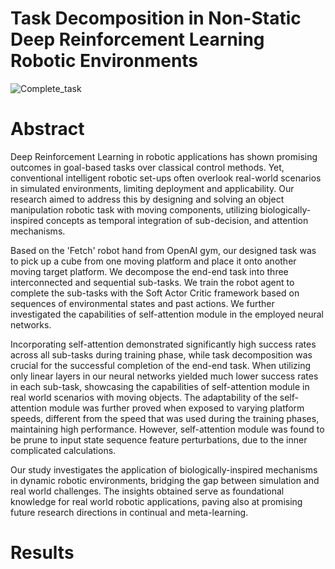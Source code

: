 # Task Decomposition in Non-Static Deep Reinforcement Learning Robotic Environments

![Complete_task](https://github.com/nikolaos1997/Neural-Robotics/assets/103045738/a8a9a811-f829-4d4f-9dba-76d84e35d8b8)



# Abstract
Deep Reinforcement Learning in robotic applications has shown promising outcomes in goal-based tasks over classical control methods. Yet, conventional intelligent robotic set-ups often overlook real-world scenarios in simulated environments, limiting deployment and applicability. Our research aimed to address this by designing and solving an object manipulation robotic task with moving components, utilizing biologically-inspired concepts as temporal integration of sub-decision, and attention mechanisms. 

Based on the 'Fetch' robot hand from OpenAI gym, our designed task was to pick up a cube from one moving platform and place it onto another moving target platform. We decompose the end-end task into three interconnected and sequential sub-tasks. We train the robot agent to complete the sub-tasks with the Soft Actor Critic framework based on sequences of environmental states and past actions. We further investigated the capabilities of self-attention module in the employed neural networks.

Incorporating self-attention demonstrated significantly high success rates across all sub-tasks during training phase, while task decomposition was crucial for the successful completion of the end-end task. When utilizing only linear layers in our neural networks yielded much lower success rates in each sub-task, showcasing the capabilities of self-attention module in real world scenarios with moving objects. The adaptability of the self-attention module was further proved when exposed to varying platform speeds, different from the speed that was used during the training phases, maintaining high performance. However, self-attention module was found to be prune to input state sequence feature perturbations, due to the inner complicated calculations.

Our study investigates the application of biologically-inspired mechanisms in dynamic robotic environments, bridging the gap between simulation and real world challenges. The insights obtained serve as foundational knowledge for real world robotic applications, paving also at promising future research directions in continual and meta-learning.

# Results
